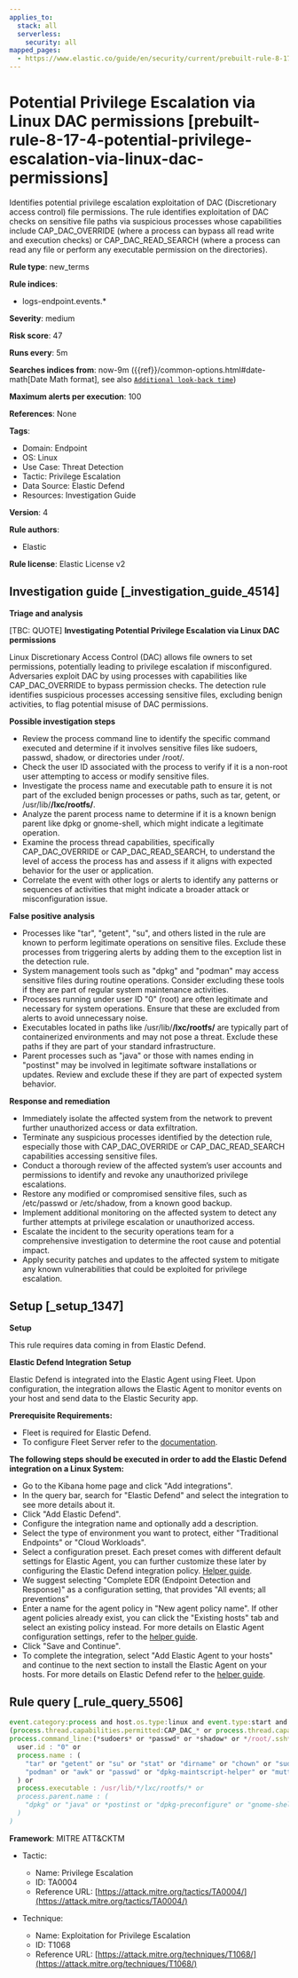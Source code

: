 ```yaml
---
applies_to:
  stack: all
  serverless:
    security: all
mapped_pages:
  - https://www.elastic.co/guide/en/security/current/prebuilt-rule-8-17-4-potential-privilege-escalation-via-linux-dac-permissions.html
---
```


# Potential Privilege Escalation via Linux DAC permissions [prebuilt-rule-8-17-4-potential-privilege-escalation-via-linux-dac-permissions]

Identifies potential privilege escalation exploitation of DAC (Discretionary access control) file permissions. The rule identifies exploitation of DAC checks on sensitive file paths via suspicious processes whose capabilities include CAP_DAC_OVERRIDE (where a process can bypass all read write and execution checks) or CAP_DAC_READ_SEARCH (where a process can read any file or perform any executable permission on the directories).

**Rule type**: new_terms

**Rule indices**:

* logs-endpoint.events.*

**Severity**: medium

**Risk score**: 47

**Runs every**: 5m

**Searches indices from**: now-9m ({{ref}}/common-options.html#date-math[Date Math format], see also [`Additional look-back time`](docs-content://solutions/security/detect-and-alert/create-detection-rule.md#rule-schedule))

**Maximum alerts per execution**: 100

**References**: None

**Tags**:

* Domain: Endpoint
* OS: Linux
* Use Case: Threat Detection
* Tactic: Privilege Escalation
* Data Source: Elastic Defend
* Resources: Investigation Guide

**Version**: 4

**Rule authors**:

* Elastic

**Rule license**: Elastic License v2

## Investigation guide [_investigation_guide_4514]

**Triage and analysis**

[TBC: QUOTE]
**Investigating Potential Privilege Escalation via Linux DAC permissions**

Linux Discretionary Access Control (DAC) allows file owners to set permissions, potentially leading to privilege escalation if misconfigured. Adversaries exploit DAC by using processes with capabilities like CAP_DAC_OVERRIDE to bypass permission checks. The detection rule identifies suspicious processes accessing sensitive files, excluding benign activities, to flag potential misuse of DAC permissions.

**Possible investigation steps**

* Review the process command line to identify the specific command executed and determine if it involves sensitive files like sudoers, passwd, shadow, or directories under /root/.
* Check the user ID associated with the process to verify if it is a non-root user attempting to access or modify sensitive files.
* Investigate the process name and executable path to ensure it is not part of the excluded benign processes or paths, such as tar, getent, or /usr/lib/**/lxc/rootfs/**.
* Analyze the parent process name to determine if it is a known benign parent like dpkg or gnome-shell, which might indicate a legitimate operation.
* Examine the process thread capabilities, specifically CAP_DAC_OVERRIDE or CAP_DAC_READ_SEARCH, to understand the level of access the process has and assess if it aligns with expected behavior for the user or application.
* Correlate the event with other logs or alerts to identify any patterns or sequences of activities that might indicate a broader attack or misconfiguration issue.

**False positive analysis**

* Processes like "tar", "getent", "su", and others listed in the rule are known to perform legitimate operations on sensitive files. Exclude these processes from triggering alerts by adding them to the exception list in the detection rule.
* System management tools such as "dpkg" and "podman" may access sensitive files during routine operations. Consider excluding these tools if they are part of regular system maintenance activities.
* Processes running under user ID "0" (root) are often legitimate and necessary for system operations. Ensure that these are excluded from alerts to avoid unnecessary noise.
* Executables located in paths like /usr/lib/**/lxc/rootfs/** are typically part of containerized environments and may not pose a threat. Exclude these paths if they are part of your standard infrastructure.
* Parent processes such as "java" or those with names ending in "postinst" may be involved in legitimate software installations or updates. Review and exclude these if they are part of expected system behavior.

**Response and remediation**

* Immediately isolate the affected system from the network to prevent further unauthorized access or data exfiltration.
* Terminate any suspicious processes identified by the detection rule, especially those with CAP_DAC_OVERRIDE or CAP_DAC_READ_SEARCH capabilities accessing sensitive files.
* Conduct a thorough review of the affected system’s user accounts and permissions to identify and revoke any unauthorized privilege escalations.
* Restore any modified or compromised sensitive files, such as /etc/passwd or /etc/shadow, from a known good backup.
* Implement additional monitoring on the affected system to detect any further attempts at privilege escalation or unauthorized access.
* Escalate the incident to the security operations team for a comprehensive investigation to determine the root cause and potential impact.
* Apply security patches and updates to the affected system to mitigate any known vulnerabilities that could be exploited for privilege escalation.


## Setup [_setup_1347]

**Setup**

This rule requires data coming in from Elastic Defend.

**Elastic Defend Integration Setup**

Elastic Defend is integrated into the Elastic Agent using Fleet. Upon configuration, the integration allows the Elastic Agent to monitor events on your host and send data to the Elastic Security app.

**Prerequisite Requirements:**

* Fleet is required for Elastic Defend.
* To configure Fleet Server refer to the [documentation](docs-content://reference/ingestion-tools/fleet/fleet-server.md).

**The following steps should be executed in order to add the Elastic Defend integration on a Linux System:**

* Go to the Kibana home page and click "Add integrations".
* In the query bar, search for "Elastic Defend" and select the integration to see more details about it.
* Click "Add Elastic Defend".
* Configure the integration name and optionally add a description.
* Select the type of environment you want to protect, either "Traditional Endpoints" or "Cloud Workloads".
* Select a configuration preset. Each preset comes with different default settings for Elastic Agent, you can further customize these later by configuring the Elastic Defend integration policy. [Helper guide](docs-content://solutions/security/configure-elastic-defend/configure-an-integration-policy-for-elastic-defend.md).
* We suggest selecting "Complete EDR (Endpoint Detection and Response)" as a configuration setting, that provides "All events; all preventions"
* Enter a name for the agent policy in "New agent policy name". If other agent policies already exist, you can click the "Existing hosts" tab and select an existing policy instead. For more details on Elastic Agent configuration settings, refer to the [helper guide](docs-content://reference/ingestion-tools/fleet/agent-policy.md).
* Click "Save and Continue".
* To complete the integration, select "Add Elastic Agent to your hosts" and continue to the next section to install the Elastic Agent on your hosts. For more details on Elastic Defend refer to the [helper guide](docs-content://solutions/security/configure-elastic-defend/install-elastic-defend.md).


## Rule query [_rule_query_5506]

```js
event.category:process and host.os.type:linux and event.type:start and event.action:exec and
(process.thread.capabilities.permitted:CAP_DAC_* or process.thread.capabilities.effective: CAP_DAC_*) and
process.command_line:(*sudoers* or *passwd* or *shadow* or */root/.ssh*) and not (
  user.id : "0" or
  process.name : (
    "tar" or "getent" or "su" or "stat" or "dirname" or "chown" or "sudo" or "dpkg-split" or "dpkg-deb" or "dpkg" or
    "podman" or "awk" or "passwd" or "dpkg-maintscript-helper" or "mutt_dotlock" or "nscd" or "logger" or "gpasswd"
  ) or
  process.executable : /usr/lib/*/lxc/rootfs/* or
  process.parent.name : (
    "dpkg" or "java" or *postinst or "dpkg-preconfigure" or "gnome-shell"
  )
)
```

**Framework**: MITRE ATT&CKTM

* Tactic:

    * Name: Privilege Escalation
    * ID: TA0004
    * Reference URL: [https://attack.mitre.org/tactics/TA0004/](https://attack.mitre.org/tactics/TA0004/)

* Technique:

    * Name: Exploitation for Privilege Escalation
    * ID: T1068
    * Reference URL: [https://attack.mitre.org/techniques/T1068/](https://attack.mitre.org/techniques/T1068/)



